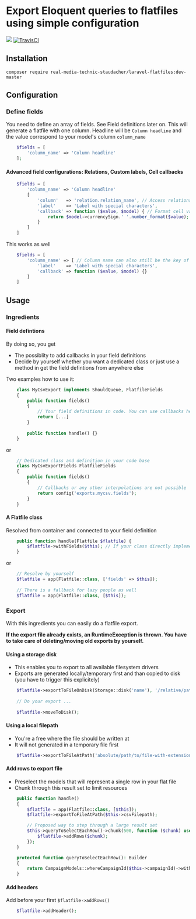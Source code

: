 # Export Eloquent queries to flatfiles using simple configuration

[![](https://img.shields.io/github/issues-raw/real-media-technic-staudacher/laravel-flatfiles/shields.svg)]()
[![TravisCI](https://img.shields.io/travis/real-media-technic-staudacher/laravel-flatfiles.svg)](https://travis-ci.org/real-media-technic-staudacher/laravel-flatfiles)


## Installation

    composer require real-media-technic-staudacher/laravel-flatfiles:dev-master

## Configuration

### Define fields

You need to define an array of fields. See Field definitions later on. This will generate a flatfile with one column. Headline will be `Column headline` and the value correspond to your model's column `column_name`
```php
    $fields = [
        'column_name' => 'Column headline'
    ];
```
    
#### Advanced field configurations: Relations, Custom labels, Cell callbacks
```php
    $fields = [
        'column_name' => 'Column headline'
        [
            'column'   => 'relation.relation_name', // Access relations
            'label'    => 'Label with special characters',
            'callback' => function ($value, $model) { // Format cell values
                return $model->currencySign.' '.number_format($value);
            }
        ]
    ]
```
    
This works as well
```php
    $fields = [
        'column_name' => [ // Column name can also still be the key of the array
            'label'    => 'Label with special characters',
            'callback' => function ($value, $model) {}
        ]
    ]
```

## Usage

### Ingredients

#### Field defintions

By doing so, you get
- The possiblity to add callbacks in your field definitions
- Decide by yourself whether you want a dedicated class or just use a method in get the field defintions from anywhere else 

Two examples how to use it:
```php
    class MyCsvExport implements ShouldQueue, FlatfileFields
    {
        public function fields()
        {
            // Your field definitions in code. You can use callbacks here
            return [...]
        }
    
        public function handle() {}
    }
```
    
or 
```php
    // Dedicated class and definition in your code base 
    class MyCsvExportFields FlatfileFields
    {
        public function fields()
        {
            // Callbacks or any other interpolations are not possible
            return config('exports.mycsv.fields');
        }
    }
```

#### A Flatfile class

Resolved from container and connected to your field definition
```php
    public function handle(Flatfile $flatfile) {
        $flatfile->withFields($this); // If your class directly implements the FlatfileFields-interface
    }
```
    
or

```php
    // Resolve by yourself
    $flatfile = app(Flatfile::class, ['fields' => $this]);
    
    // There is a fallback for lazy people as well 
    $flatfile = app(Flatfile::class, [$this]);
```
    
### Export

With this ingredients you can easily do a flatfile export.

**If the export file already exists, an RuntimeException is thrown. You have to take care of deleting/moving old exports by yourself.**

#### Using a storage disk

- This enables you to export to all available filesystem drivers
- Exports are generated locally/temporary first and than copied to disk (you have to trigger this explicitely)

```php
    $flatfile->exportToFileOnDisk(Storage::disk('name'), '/relative/path/to/file-with-extension.csv');
    
    // Do your export ...
    
    $flatfile->moveToDisk();
```

#### Using a local filepath

- You're a free where the file should be written at
- It will not generated in a temporary file first

```php
    $flatfile->exportToFileAtPath('absolute/path/to/file-with-extension.csv');
```

#### Add rows to export file

- Preselect the models that will represent a single row in your flat file
- Chunk through this result set to limit resources

```php
    public function handle()
    {
        $flatfile = app(Flatfile::class, [$this]);
        $flatfile->exportToFileAtPath($this->csvFilepath);

        // Proposed way to step through a large result set
        $this->queryToSelectEachRow()->chunk(500, function ($chunk) use ($flatfile) {
            $flatfile->addRows($chunk);
        });
    }

    protected function queryToSelectEachRow(): Builder
    {
        return CampaignModels::whereCampaignId($this->campaignId)->with(['model.product', 'campaign']);
    }
```

#### Add headers

Add before your first `$flatfile->addRows()`

```php
    $flatfile->addHeader();
```